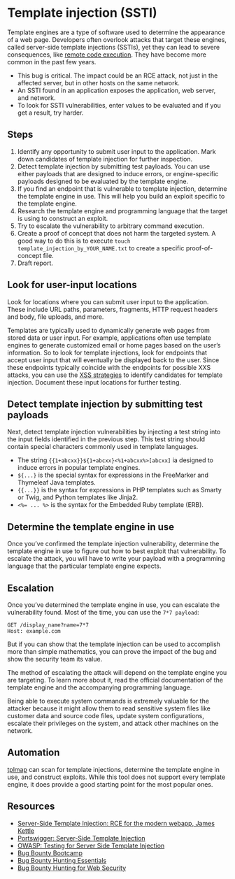 # Template injection (SSTI)

Template engines are a type of software used to determine the appearance of a web page. Developers often overlook attacks that target these engines, called server-side template injections (SSTIs), yet they can lead to severe consequences, like [remote code execution](rce.md). They have become more common in the past few years.

* This bug is critical. The impact could be an RCE attack, not just in the affected server, but in other hosts on the same network.
* An SSTI found in an application exposes the application, web server, and network.
* To look for SSTI vulnerabilities, enter values to be evaluated and if you get a result, try harder.

## Steps

1. Identify any opportunity to submit user input to the application. Mark down candidates of template injection for further inspection.
2. Detect template injection by submitting test payloads. You can use either payloads that are designed to induce errors, or engine-specific payloads designed to be evaluated by the template engine.
3. If you find an endpoint that is vulnerable to template injection, determine the template engine in use. This will help you build an exploit specific to the template engine.
4. Research the template engine and programming language that the target is using to construct an exploit.
5. Try to escalate the vulnerability to arbitrary command execution.
6. Create a proof of concept that does not harm the targeted system. A good way to do this is to execute `touch template_injection_by_YOUR_NAME.txt` to create a specific proof-of-concept file.
7. Draft report.

## Look for user-input locations

Look for locations where you can submit user input to the application. These include URL paths, parameters, fragments, HTTP request headers and body, file uploads, and more.

Templates are typically used to dynamically generate web pages from stored data or user input. For example, applications often use template engines to generate customized email or home pages based on the user’s information. So to look for template injections, look for endpoints that accept user input that will eventually be displayed back to the user. Since these endpoints typically coincide with the endpoints for possible XXS attacks, you can use the [XSS strategies](xss.md) to identify candidates for template injection. Document these input locations for further testing.

## Detect template injection by submitting test payloads

Next, detect template injection vulnerabilities by injecting a test string into the input fields identified in the previous step. This test string should contain special characters commonly used in template languages. 

* The string `{{1+abcxx}}${1+abcxx}<%1+abcxx%>[abcxx]` ia designed to induce errors in popular template engines. 
* `${...}` is the special syntax for expressions in the FreeMarker and Thymeleaf Java templates.
* `{{...}}` is the syntax for expressions in PHP templates such as Smarty or Twig, and Python
templates like Jinja2.
* `<%= ... %>` is the syntax for the Embedded Ruby template (ERB).

## Determine the template engine in use

Once you’ve confirmed the template injection vulnerability, determine the template engine in use to figure out how to best exploit that vulnerability. To escalate the attack, you will have to write your payload with a programming language that the particular template engine expects.

## Escalation

Once you’ve determined the template engine in use, you can escalate the vulnerability found. Most of the time, you can use the `7*7 payload`:

    GET /display_name?name=7*7
    Host: example.com

But if you can show that the template injection can be used to accomplish more than simple mathematics, you can prove the impact of the bug and show the security team its value.

The method of escalating the attack will depend on the template engine you are targeting. To learn more about it, read the official documentation of the template engine and the accompanying programming language. 

Being able to execute system commands is extremely valuable for the attacker because it might allow them to read sensitive system files like customer data and source code files, update system configurations, escalate their privileges on the system, and attack other machines on the network.

## Automation

[tplmap](https://github.com/epinna/tplmap/) can scan for template injections, determine the template engine in use, and construct exploits. While this tool does not support every template engine, it does provide a good starting point for the most popular ones.

## Resources

* [Server-Side Template Injection: RCE for the modern webapp, James Kettle](https://www.blackhat.com/docs/us-15/materials/us-15-Kettle-Server-Side-Template-Injection-RCE-For-The-Modern-Web-App-wp.pdf)
* [Portswigger: Server-Side Template Injection](https://portswigger.net/research/server-side-template-injection)
* [OWASP: Testing for Server Side Template Injection](https://owasp.org/www-project-web-security-testing-guide/stable/4-Web_Application_Security_Testing/07-Input_Validation_Testing/18-Testing_for_Server-side_Template_Injection)
* [Bug Bounty Bootcamp](https://nostarch.com/bug-bounty-bootcamp)
* [Bug Bounty Hunting Essentials](https://www.packtpub.com/product/bug-bounty-hunting-essentials/9781788626897)
* [Bug Bounty Hunting for Web Security](https://link.springer.com/book/10.1007/978-1-4842-5391-5)

